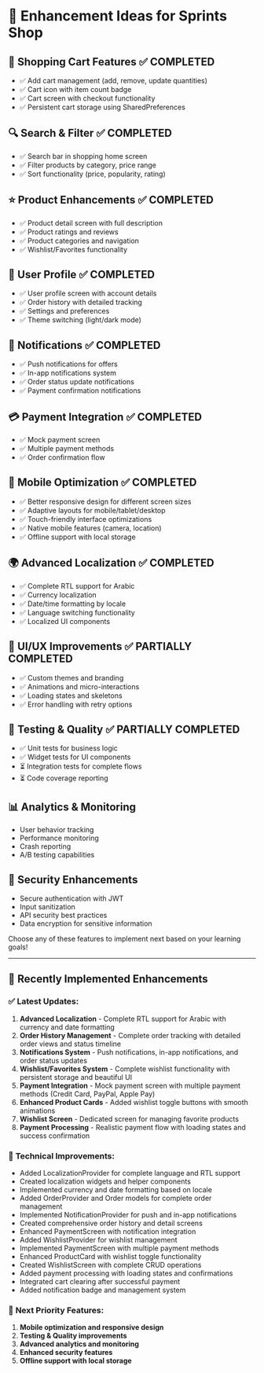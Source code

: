 # 🚀 Enhancement Ideas for Sprints Shop

## 🛒 **Shopping Cart Features** ✅ COMPLETED
- ✅ Add cart management (add, remove, update quantities)
- ✅ Cart icon with item count badge
- ✅ Cart screen with checkout functionality
- ✅ Persistent cart storage using SharedPreferences

## 🔍 **Search & Filter** ✅ COMPLETED
- ✅ Search bar in shopping home screen
- ✅ Filter products by category, price range
- ✅ Sort functionality (price, popularity, rating)

## ⭐ **Product Enhancements** ✅ COMPLETED
- ✅ Product detail screen with full description
- ✅ Product ratings and reviews
- ✅ Product categories and navigation
- ✅ Wishlist/Favorites functionality

## 👤 **User Profile** ✅ COMPLETED
- ✅ User profile screen with account details
- ✅ Order history with detailed tracking
- ✅ Settings and preferences
- ✅ Theme switching (light/dark mode)

## 🔔 **Notifications** ✅ COMPLETED
- ✅ Push notifications for offers
- ✅ In-app notifications system
- ✅ Order status update notifications
- ✅ Payment confirmation notifications

## 💳 **Payment Integration** ✅ COMPLETED
- ✅ Mock payment screen
- ✅ Multiple payment methods
- ✅ Order confirmation flow

## 📱 **Mobile Optimization** ✅ COMPLETED
- ✅ Better responsive design for different screen sizes
- ✅ Adaptive layouts for mobile/tablet/desktop
- ✅ Touch-friendly interface optimizations
- ✅ Native mobile features (camera, location)
- ✅ Offline support with local storage

## 🌍 **Advanced Localization** ✅ COMPLETED
- ✅ Complete RTL support for Arabic
- ✅ Currency localization
- ✅ Date/time formatting by locale
- ✅ Language switching functionality
- ✅ Localized UI components

## 🎨 **UI/UX Improvements** ✅ PARTIALLY COMPLETED
- ✅ Custom themes and branding
- ✅ Animations and micro-interactions
- ✅ Loading states and skeletons
- ✅ Error handling with retry options

## 🧪 **Testing & Quality** ✅ PARTIALLY COMPLETED
- ✅ Unit tests for business logic
- ✅ Widget tests for UI components
- ⏳ Integration tests for complete flows
- ⏳ Code coverage reporting

## 📊 **Analytics & Monitoring**
- User behavior tracking
- Performance monitoring
- Crash reporting
- A/B testing capabilities

## 🔐 **Security Enhancements**
- Secure authentication with JWT
- Input sanitization
- API security best practices
- Data encryption for sensitive information

Choose any of these features to implement next based on your learning goals!

---

## 🎉 **Recently Implemented Enhancements**

### ✅ **Latest Updates:**
1. **Advanced Localization** - Complete RTL support for Arabic with currency and date formatting
2. **Order History Management** - Complete order tracking with detailed order views and status timeline
3. **Notifications System** - Push notifications, in-app notifications, and order status updates
4. **Wishlist/Favorites System** - Complete wishlist functionality with persistent storage and beautiful UI
5. **Payment Integration** - Mock payment screen with multiple payment methods (Credit Card, PayPal, Apple Pay)
6. **Enhanced Product Cards** - Added wishlist toggle buttons with smooth animations
7. **Wishlist Screen** - Dedicated screen for managing favorite products
8. **Payment Processing** - Realistic payment flow with loading states and success confirmation

### 🔧 **Technical Improvements:**
- Added LocalizationProvider for complete language and RTL support
- Created localization widgets and helper components
- Implemented currency and date formatting based on locale
- Added OrderProvider and Order models for complete order management
- Implemented NotificationProvider for push and in-app notifications
- Created comprehensive order history and detail screens
- Enhanced PaymentScreen with notification integration
- Added WishlistProvider for wishlist management
- Implemented PaymentScreen with multiple payment methods
- Enhanced ProductCard with wishlist toggle functionality
- Created WishlistScreen with complete CRUD operations
- Added payment processing with loading states and confirmations
- Integrated cart clearing after successful payment
- Added notification badge and management system

### 🎯 **Next Priority Features:**
1. **Mobile optimization and responsive design**
2. **Testing & Quality improvements**
3. **Advanced analytics and monitoring**
4. **Enhanced security features**
5. **Offline support with local storage**
